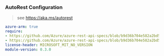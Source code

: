 ### AutoRest Configuration

> see https://aka.ms/autorest

``` yaml
azure-arm: true
require:
- https://github.com/Azure/azure-rest-api-specs/blob/b9d36b704e582a2bd5677fedc813607e73963469/specification/videoanalyzer/resource-manager/readme.md
- https://github.com/Azure/azure-rest-api-specs/blob/b9d36b704e582a2bd5677fedc813607e73963469/specification/videoanalyzer/resource-manager/readme.go.md
license-header: MICROSOFT_MIT_NO_VERSION
module-version: 0.3.0

```